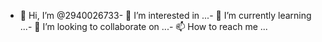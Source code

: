 - 👋 Hi, I’m @2940026733- 👀 I’m interested in ...- 🌱 I’m currently learning ...- 💞️ I’m looking to collaborate on ...- 📫 How to reach me ...<!---2940026733/2940026733 is a ✨ special ✨ repository because its `README.md` (this file) appears on your GitHub profile.You can click the Preview link to take a look at your changes.--->
